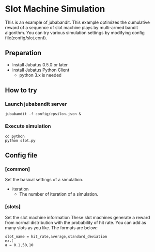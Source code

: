 Slot Machine Simulation
=======================

This is an example of jubabandit.
This example optimizes the cumulative reward of a sequence of slot machine plays by multi-armed bandit algorithm.
You can try various simulation settings by modifying config file(config/slot.conf).

## Preparation

- Install Jubatus 0.5.0 or later
- Install Jubatus Python Client
    - python 3.x is needed

## How to try

### Launch jubabandit server

```
jubabandit -f config/epsilon.json &
```

### Execute simulation

```
cd python
python slot.py
```

## Config file
### [common]
Set the basical settings of a simulation.
- iteration
    - The number of iteration of a simulation.

### [slots]
Set the slot machine information
These slot machines generate a reward from normal distribution with the probability of hit rate.
You can add as many slots as you like.
The formats are below:

```
slot_name = hit_rate,average,standard_deviation
ex.)
a = 0.1,50,10
```

